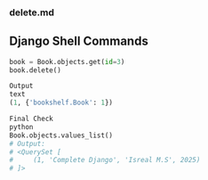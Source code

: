 ### delete.md

## Django Shell Commands
```python
book = Book.objects.get(id=3)
book.delete()

Output
text
(1, {'bookshelf.Book': 1})

Final Check
python
Book.objects.values_list()
# Output:
# <QuerySet [
#     (1, 'Complete Django', 'Isreal M.S', 2025)
# ]>